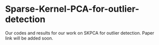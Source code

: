 # Sparse-Kernel-PCA-for-outlier-detection
Our codes and results for our work on SKPCA for outlier detection. Paper link will be added soon.
